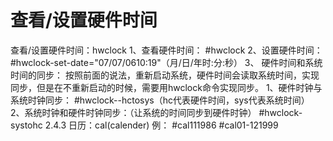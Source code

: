 # 查看/设置硬件时间

查看/设置硬件时间：hwclock
1、查看硬件时间：
#hwclock
2、设置硬件时间：
#hwclock-set-date="07/07/0610:19"（月/日/年时:分:秒）
3、	硬件时间和系统时间的同步：
按照前面的说法，重新启动系统，硬件时间会读取系统时间，实现同步，但是在不重新启动的时候，需要用hwclock命令实现同步。
1、硬件时钟与系统时钟同步：
#hwclock--hctosys（hc代表硬件时间，sys代表系统时间）
2、系统时钟和硬件时钟同步：（让系统的时间同步到硬件时钟）
#hwclock-systohc
2.4.3	日历：cal(calender)
例：
#cal111986
#cal01-121999
